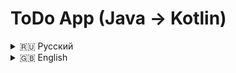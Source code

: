 # ToDo App (Java → Kotlin) 

<details>
<summary>🇷🇺 Русский</summary>

## 📱 О проекте
Приложение для управления задачами с:
- Миграцией с Java на Kotlin  
- Архитектурой MVVM  
- Room для хранения данных  

## 🛠 Технологии  
- **Язык**: Kotlin (было Java)  
- **Архитектура**: MVVM + Clean Architecture  
- **База данных**: Room  
- **Асинхронность**: Coroutines

## 📥 Установка
### 1. Клонирование репозитория
```bash
git clone https://github.com/samkows/My-toDo.git
```

### 2. Запуск проекта
1. Откройте проект в Android Studio
2. Дождитесь завершения индексации
3. Нажмите "Run" (Shift+F10)
</details>

<details>
<summary>🇬🇧 English</summary>

## 📱 About  
Task management app featuring:
- Migration from Java to Kotlin  
- MVVM architecture  
- Room database  

## 🛠 Tech Stack  
- **Language**: Kotlin (originally Java)  
- **Architecture**: MVVM + Clean Architecture  
- **Database**: Room  
- **Async**: Coroutines  

## 📥 Installation
### 1. Clone repository
```bash
git clone https://github.com/samkows/My-toDo.git
```

### 2. Run Project
1. Open project in Android Studio
2. Wait for indexing to complete
3. Click "Run" (Shift+F10)
</details>
